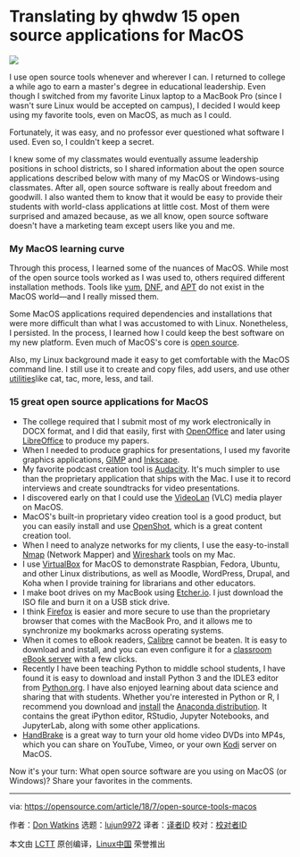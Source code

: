 Translating by qhwdw
15 open source applications for MacOS
======

![](https://opensource.com/sites/default/files/styles/image-full-size/public/lead-images/computer_keyboard_laptop_development_blue.png?itok=IfckxN48)

I use open source tools whenever and wherever I can. I returned to college a while ago to earn a master's degree in educational leadership. Even though I switched from my favorite Linux laptop to a MacBook Pro (since I wasn't sure Linux would be accepted on campus), I decided I would keep using my favorite tools, even on MacOS, as much as I could.

Fortunately, it was easy, and no professor ever questioned what software I used. Even so, I couldn't keep a secret.

I knew some of my classmates would eventually assume leadership positions in school districts, so I shared information about the open source applications described below with many of my MacOS or Windows-using classmates. After all, open source software is really about freedom and goodwill. I also wanted them to know that it would be easy to provide their students with world-class applications at little cost. Most of them were surprised and amazed because, as we all know, open source software doesn't have a marketing team except users like you and me.

### My MacOS learning curve

Through this process, I learned some of the nuances of MacOS. While most of the open source tools worked as I was used to, others required different installation methods. Tools like [yum][1], [DNF][2], and [APT][3] do not exist in the MacOS world—and I really missed them.

Some MacOS applications required dependencies and installations that were more difficult than what I was accustomed to with Linux. Nonetheless, I persisted. In the process, I learned how I could keep the best software on my new platform. Even much of MacOS's core is [open source][4].

Also, my Linux background made it easy to get comfortable with the MacOS command line. I still use it to create and copy files, add users, and use other [utilities][5]like cat, tac, more, less, and tail.

### 15 great open source applications for MacOS

  * The college required that I submit most of my work electronically in DOCX format, and I did that easily, first with [OpenOffice][6] and later using [LibreOffice][7] to produce my papers.
  * When I needed to produce graphics for presentations, I used my favorite graphics applications, [GIMP][8] and [Inkscape][9].
  * My favorite podcast creation tool is [Audacity][10]. It's much simpler to use than the proprietary application that ships with the Mac. I use it to record interviews and create soundtracks for video presentations.
  * I discovered early on that I could use the [VideoLan][11] (VLC) media player on MacOS.
  * MacOS's built-in proprietary video creation tool is a good product, but you can easily install and use [OpenShot][12], which is a great content creation tool.
  * When I need to analyze networks for my clients, I use the easy-to-install [Nmap][13] (Network Mapper) and [Wireshark][14] tools on my Mac.
  * I use [VirtualBox][15] for MacOS to demonstrate Raspbian, Fedora, Ubuntu, and other Linux distributions, as well as Moodle, WordPress, Drupal, and Koha when I provide training for librarians and other educators.
  * I make boot drives on my MacBook using [Etcher.io][16]. I just download the ISO file and burn it on a USB stick drive.
  * I think [Firefox][17] is easier and more secure to use than the proprietary browser that comes with the MacBook Pro, and it allows me to synchronize my bookmarks across operating systems.
  * When it comes to eBook readers, [Calibre][18] cannot be beaten. It is easy to download and install, and you can even configure it for a [classroom eBook server][19] with a few clicks.
  * Recently I have been teaching Python to middle school students, I have found it is easy to download and install Python 3 and the IDLE3 editor from [Python.org][20]. I have also enjoyed learning about data science and sharing that with students. Whether you're interested in Python or R, I recommend you download and [install][21] the [Anaconda distribution][22]. It contains the great iPython editor, RStudio, Jupyter Notebooks, and JupyterLab, along with some other applications.
  * [HandBrake][23] is a great way to turn your old home video DVDs into MP4s, which you can share on YouTube, Vimeo, or your own [Kodi][24] server on MacOS.



Now it's your turn: What open source software are you using on MacOS (or Windows)? Share your favorites in the comments.

--------------------------------------------------------------------------------

via: https://opensource.com/article/18/7/open-source-tools-macos

作者：[Don Watkins][a]
选题：[lujun9972](https://github.com/lujun9972)
译者：[译者ID](https://github.com/译者ID)
校对：[校对者ID](https://github.com/校对者ID)

本文由 [LCTT](https://github.com/LCTT/TranslateProject) 原创编译，[Linux中国](https://linux.cn/) 荣誉推出

[a]:https://opensource.com/users/don-watkins
[1]:https://en.wikipedia.org/wiki/Yum_(software)
[2]:https://en.wikipedia.org/wiki/DNF_(software)
[3]:https://en.wikipedia.org/wiki/APT_(Debian)
[4]:https://developer.apple.com/library/archive/documentation/MacOSX/Conceptual/OSX_Technology_Overview/SystemTechnology/SystemTechnology.html
[5]:https://www.gnu.org/software/coreutils/coreutils.html
[6]:https://www.openoffice.org/
[7]:https://www.libreoffice.org/
[8]:https://www.gimp.org/
[9]:https://inkscape.org/en/
[10]:https://www.audacityteam.org/
[11]:https://www.videolan.org/index.html
[12]:https://www.openshot.org/
[13]:https://nmap.org/
[14]:https://www.wireshark.org/
[15]:https://www.virtualbox.org/
[16]:https://etcher.io/
[17]:https://www.mozilla.org/en-US/firefox/new/
[18]:https://calibre-ebook.com/
[19]:https://opensource.com/article/17/6/raspberrypi-ebook-server
[20]:https://www.python.org/downloads/release/python-370/
[21]:https://opensource.com/article/18/4/getting-started-anaconda-python
[22]:https://www.anaconda.com/download/#macos
[23]:https://handbrake.fr/
[24]:https://kodi.tv/download
